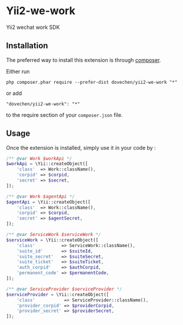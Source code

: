 Yii2-we-work
============
Yii2 wechat work SDK

Installation
------------

The preferred way to install this extension is through [composer](http://getcomposer.org/download/).

Either run

```
php composer.phar require --prefer-dist dovechen/yii2-we-work "*"
```

or add

```
"dovechen/yii2-we-work": "*"
```

to the require section of your `composer.json` file.


Usage
-----

Once the extension is installed, simply use it in your code by  :

```php
/** @var Work $workApi */
$workApi = \Yii::createObject([
    'class'  => Work::className(),
    'corpid' => $corpid,
    'secret' => $secret,
]);

/** @var Work $agentApi */
$agentApi = \Yii::createObject([
    'class'  => Work::className(),
    'corpid' => $corpid,
    'secret' => $agentSecret,
]);

/** @var ServiceWork $serviceWork */
$serviceWork = \Yii::createObject([
    'class'          => ServiceWork::className(),
    'suite_id'       => $suiteId,
    'suite_secret'   => $suiteSecret,
    'suite_ticket'   => $suiteTicket,
    'auth_corpid'    => $authCorpid,
    'permanent_code' => $permanentCode,
]);

/** @var ServiceProvider $serviceProvider */
$serviceProvider = \Yii::createObject([
    'class'           => ServiceProvider::className(),
    'provider_corpid' => $providerCorpid,
    'provider_secret' => $providerSecret,
]);
```